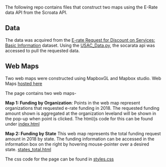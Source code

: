The following repo contains files that construct two maps using the E-Rate data API from the Scroata API.

## Data
The data was acquired from the [E-rate Request for Discount on Services: Basic Information](https://opendata.usac.org/E-rate/E-rate-Request-for-Discount-on-Services-Basic-Info/9s6i-myen)
dataset. Using the [USAC_Data.py](https://github.com/jeremysingh21/USAC-GIS-TASK/blob/master/USAC_Data.ipynb), the socarata api was accessed to pull the requested data.
## Web Maps
Two web maps were constructed using MapboxGL and Mapbox studio. Web Maps [hosted here](https://jeremysingh21.github.io/USAC-GIS-TASK/index.html)

The page contains two web maps-

**Map 1: Funding by Organization**: Points in the web map represent organizations that requested e-rate funding in 2018. The requested funding amount shown is aggregated at the organization leveland will be shown in the pop-up when point is clicked. The html/js code for this can be found under [index.html](https://github.com/jeremysingh21/USAC-GIS-TASK/blob/master/index.html)

**Map 2: Funding by State** This web map represents the total funding request amount in 2018 by state. The funding information can be accessed in the information box on the right by hovering mouse-pointer over a desired state. [states_total.html](https://github.com/jeremysingh21/USAC-GIS-TASK/blob/master/states_total.html)

The css code for the page can be found in [styles.css](https://github.com/jeremysingh21/USAC-GIS-TASK/blob/master/styles.css)
